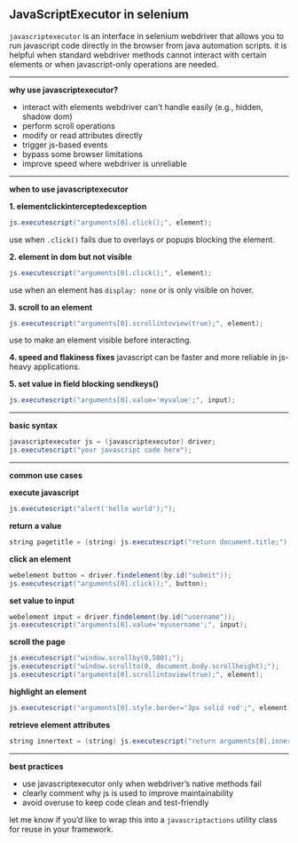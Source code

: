 ## JavaScriptExecutor in selenium

`javascriptexecutor` is an interface in selenium webdriver that allows you to run javascript code directly in the browser from java automation scripts. it is helpful when standard webdriver methods cannot interact with certain elements or when javascript-only operations are needed.

---

**why use javascriptexecutor?**
- interact with elements webdriver can’t handle easily (e.g., hidden, shadow dom)
- perform scroll operations
- modify or read attributes directly
- trigger js-based events
- bypass some browser limitations
- improve speed where webdriver is unreliable

---

**when to use javascriptexecutor**

**1. elementclickinterceptedexception**
```java
js.executescript("arguments[0].click();", element);
```
use when `.click()` fails due to overlays or popups blocking the element.

**2. element in dom but not visible**
```java
js.executescript("arguments[0].click();", element);
```
use when an element has `display: none` or is only visible on hover.

**3. scroll to an element**
```java
js.executescript("arguments[0].scrollintoview(true);", element);
```
use to make an element visible before interacting.

**4. speed and flakiness fixes**
javascript can be faster and more reliable in js-heavy applications.

**5. set value in field blocking sendkeys()**
```java
js.executescript("arguments[0].value='myvalue';", input);
```

---

**basic syntax**
```java
javascriptexecutor js = (javascriptexecutor) driver;
js.executescript("your javascript code here");
```

---

**common use cases**

**execute javascript**
```java
js.executescript("alert('hello world');");
```

**return a value**
```java
string pagetitle = (string) js.executescript("return document.title;");
```

**click an element**
```java
webelement button = driver.findelement(by.id("submit"));
js.executescript("arguments[0].click();", button);
```

**set value to input**
```java
webelement input = driver.findelement(by.id("username"));
js.executescript("arguments[0].value='myusername';", input);
```

**scroll the page**
```java
js.executescript("window.scrollby(0,500);");
js.executescript("window.scrollto(0, document.body.scrollheight);");
js.executescript("arguments[0].scrollintoview(true);", element);
```

**highlight an element**
```java
js.executescript("arguments[0].style.border='3px solid red';", element);
```

**retrieve element attributes**
```java
string innertext = (string) js.executescript("return arguments[0].innertext;", element);
```

---

**best practices**
- use javascriptexecutor only when webdriver’s native methods fail
- clearly comment why js is used to improve maintainability
- avoid overuse to keep code clean and test-friendly

let me know if you’d like to wrap this into a `javascriptactions` utility class for reuse in your framework.

